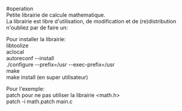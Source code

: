 #operation  
Petite librairie de calcule mathematique.  
La librairie est libre d'utilisation, de modification et de (re)distribution  
n'oubliez par de faire un:  

Pour installer la librairie:  
	libtoolize  
	aclocal  
	autoreconf --install  
	./configure --prefix=/usr --exec-prefix=/usr  
	make  
	make install (en super utilisateur)  
  
Pour l'exemple:  
patch pour ne pas utiliser la librairie <math.h>  
patch -i math.patch main.c
